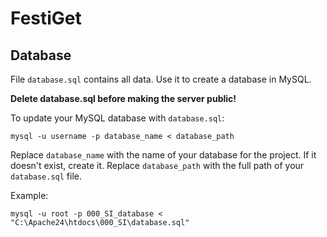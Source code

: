 # FestiGet

## Database

File `database.sql` contains all data. Use it to create a database in MySQL.

**Delete database.sql before making the server public!**

To update your MySQL database with `database.sql`:

```
mysql -u username -p database_name < database_path
```

Replace `database_name` with the name of your database for the project. If it doesn't exist, create it. Replace `database_path` with the full path of your `database.sql` file.

Example:

```
mysql -u root -p 000_SI_database < "C:\Apache24\htdocs\000_SI\database.sql"
```
